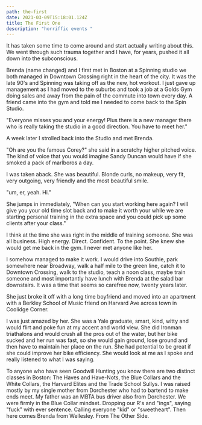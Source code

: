 ```yaml
---
path: the-first
date: 2021-03-09T15:18:01.124Z
title: The First One
description: "horriffic events "
---
```

It has taken some time to come around and start actually writing about this.  We went through such trauma together and I have, for years, pushed it all down into the subconscious. 

Brenda (name changed) and I first met in Boston at a Spinning studio we both managed in Downtown Crossing right in the heart of the city.  It was the late 90's and Spinning was taking off as the new, hot workout.  I just gave up management as I had moved to the suburbs and took a job at a Golds Gym doing sales and away from the pain of the commute into town every day.  A friend came into the gym and told me I needed to come back to the Spin Studio. 

"Everyone misses you and your energy! Plus there is a new manager there who is really taking the studio in a good direction. You have to meet her."

A week later I strolled back into the Studio and met Brenda.  

"Oh are you the famous Corey?"  she said in a scratchy higher pitched voice.  The kind of voice that you would imagine Sandy Duncan would have if she smoked a pack of marlboros a day.  

I was taken aback.  She was beautiful. Blonde curls, no makeup, very fit, very outgoing, very friendly and the most beautiful smile. 

"um, er, yeah. Hi."

She jumps in immediately, "When can you start working here again?  I will give you your old time slot back and to make it worth your while we are starting personal training in the extra space and you could pick up some clients after your class."

I think at the time she was right in the middle of training someone. She was all business. High energy. Direct. Confident. To the point. She knew she would get me back in the gym.  I never met anyone like her. 

I somehow managed to make it work. I would drive into Southie, park somewhere near Broadway, walk a half mile to the green line, catch it to Downtown Crossing, walk to the studio, teach a noon class, maybe train someone and most importantly have lunch with Brenda at the salad bar downstairs. It was a time that seems so carefree now, twenty years later.  

She just broke it off with a long time boyfriend and moved into an apartment with a Berkley School of Music friend on Harvard Ave across town in Coolidge Corner.  

I was just amazed by her. She was a Yale graduate, smart, kind, witty and would flirt and poke fun at my accent and world view. She did Ironman triathalons and would crush all the pros out of the water, but her bike sucked and her run was fast, so she would gain ground, lose ground and then have to maintain her place on the run.  She had potential to be great if she could improve her bike efficiency.  She would look at me as I spoke and really listened to what I was saying. 

To anyone who have seen Goodwill Hunting you know there are two distinct classes in Boston: The Haves and Have-Nots, the Blue Collars and the White Collars, the Harvard Elites and the Trade School Sullys.  I was raised mostly by my single mother from Dorchester who had to bartend to make ends meet.  My father was an MBTA bus driver also from Dorchester.  We were firmly in the Blue Collar mindset.  Dropping our R's and "ings", saying "fuck" with ever sentence.  Calling everyone "kid" or "sweetheart".  Then here comes Brenda from Wellesley. From The Other Side.